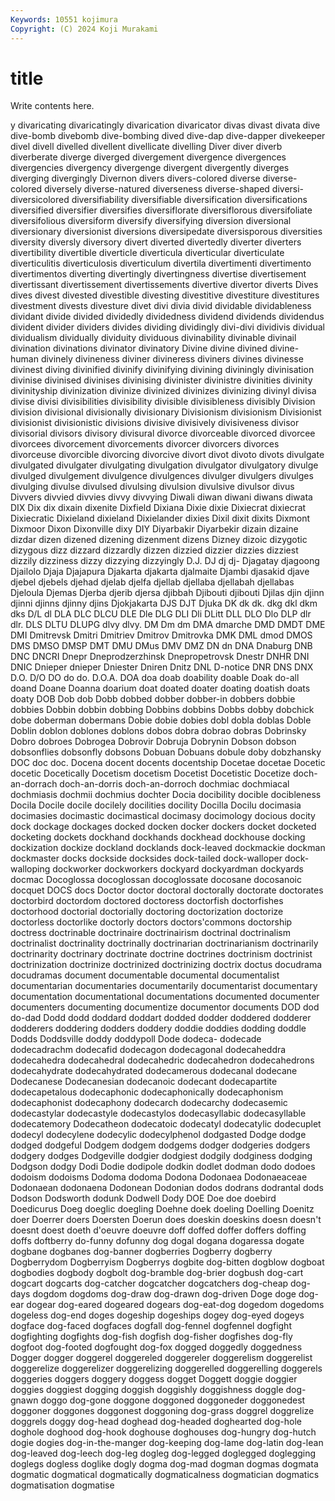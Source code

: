 ```yaml
---
Keywords: 10551 kojimura
Copyright: (C) 2024 Koji Murakami
---
```


# title

Write contents here.



y divaricating
divaricatingly divarication divaricator divas divast divata dive dive-bomb divebomb dive-bombing
dived dive-dap dive-dapper divekeeper divel divell divelled divellent divellicate divelling
Diver diver diverb diverberate diverge diverged divergement divergence divergences divergencies
divergency divergenge divergent divergently diverges diverging divergingly Divernon divers divers-colored
diverse diverse-colored diversely diverse-natured diverseness diverse-shaped diversi- diversicolored diversifiability diversifiable
diversification diversifications diversified diversifier diversifies diversiflorate diversiflorous diversifoliate diversifolious diversiform
diversify diversifying diversion diversional diversionary diversionist diversions diversipedate diversisporous diversities
diversity diversly diversory divert diverted divertedly diverter diverters divertibility divertible
diverticle diverticula diverticular diverticulate diverticulitis diverticulosis diverticulum divertila divertimenti divertimento
divertimentos diverting divertingly divertingness divertise divertisement divertissant divertissement divertissements divertive
divertor diverts Dives dives divest divested divestible divesting divestitive divestiture
divestitures divestment divests divesture divet divi divia divid dividable dividableness
dividant divide divided dividedly dividedness dividend dividends dividendus divident divider
dividers divides dividing dividingly divi-divi dividivis dividual dividualism dividually dividuity
dividuous divinability divinable divinail divination divinations divinator divinatory Divine divine
divined divine-human divinely divineness diviner divineress diviners divines divinesse divinest
diving divinified divinify divinifying divining diviningly divinisation divinise divinised divinises
divinising divinister divinistre divinities divinity divinityship divinization divinize divinized divinizes
divinizing divinyl divisa divise divisi divisibilities divisibility divisible divisibleness divisibly
Division division divisional divisionally divisionary Divisionism divisionism Divisionist divisionist divisionistic
divisions divisive divisively divisiveness divisor divisorial divisors divisory divisural divorce
divorceable divorced divorcee divorcees divorcement divorcements divorcer divorcers divorces divorceuse
divorcible divorcing divorcive divort divot divoto divots divulgate divulgated divulgater
divulgating divulgation divulgator divulgatory divulge divulged divulgement divulgence divulgences divulger
divulgers divulges divulging divulse divulsed divulsing divulsion divulsive divulsor divus
Divvers divvied divvies divvy divvying Diwali diwan diwani diwans diwata
DIX Dix dix dixain dixenite Dixfield Dixiana Dixie dixie Dixiecrat
dixiecrat Dixiecratic Dixieland dixieland Dixielander dixies Dixil dixit dixits Dixmont
Dixmoor Dixon Dixonville dixy DIY Diyarbakir Diyarbekir dizain dizaine dizdar
dizen dizened dizening dizenment dizens Dizney dizoic dizygotic dizygous dizz
dizzard dizzardly dizzen dizzied dizzier dizzies dizziest dizzily dizziness dizzy
dizzying dizzyingly D.J. DJ dj dj- Djagatay djagoong Djailolo Djaja
Djajapura Djakarta djakarta djalmaite Djambi djasakid djave djebel djebels djehad
djelab djelfa djellab djellaba djellabah djellabas Djeloula Djemas Djerba djerib
djersa djibbah Djibouti djibouti Djilas djin djinn djinni djinns djinny
djins Djokjakarta DJS DJT Djuka DK dk dk. dkg dkl
dkm dks D/L dl DLA DLC DLCU DLE Dle DLG
DLI Dli DLitt DLL DLO Dlo DLP dlr dlr. DLS
DLTU DLUPG dlvy dlvy. DM Dm dm DMA dmarche DMD
DMDT DME DMI Dmitrevsk Dmitri Dmitriev Dmitrov Dmitrovka DMK DML
dmod DMOS DMS DMSO DMSP DMT DMU DMus DMV DMZ
DN dn DNA Dnaburg DNB DNC DNCRI Dnepr Dneprodzerzhinsk Dnepropetrovsk
Dnestr DNHR DNI DNIC Dnieper dnieper Dniester Dniren Dnitz DNL
D-notice DNR DNS DNX D.O. D/O DO do do. D.O.A.
DOA doa doab doability doable Doak do-all doand Doane Doanna
doarium doat doated doater doating doatish doats doaty DOB Dob
dob Dobb dobbed dobber dobber-in dobbers dobbie dobbies Dobbin dobbin
dobbing Dobbins dobbins Dobbs dobby dobchick dobe doberman dobermans Dobie
dobie dobies dobl dobla doblas Doble Doblin doblon doblones doblons
dobos dobra dobrao dobras Dobrinsky Dobro dobroes Dobrogea Dobrovir Dobruja
Dobrynin Dobson dobson dobsonflies dobsonfly dobsons Dobuan Dobuans dobule doby
dobzhansky DOC doc doc. Docena docent docents docentship Docetae docetae
Docetic docetic Docetically Docetism docetism Docetist Docetistic Docetize doch-an-dorrach doch-an-dorris
doch-an-dorroch dochmiac dochmiacal dochmiasis dochmii dochmius dochter Docia docibility docible
docibleness Docila Docile docile docilely docilities docility Docilla Docilu docimasia
docimasies docimastic docimastical docimasy docimology docious docity dock dockage dockages
docked docken docker dockers docket docketed docketing dockets dockhand dockhands
dockhead dockhouse docking dockization dockize dockland docklands dock-leaved dockmackie dockman
dockmaster docks dockside docksides dock-tailed dock-walloper dock-walloping dockworker dockworkers dockyard
dockyardman dockyards docmac Docoglossa docoglossan docoglossate docosane docosanoic docquet DOCS
docs Doctor doctor doctoral doctorally doctorate doctorates doctorbird doctordom doctored
doctoress doctorfish doctorfishes doctorhood doctorial doctorially doctoring doctorization doctorize doctorless
doctorlike doctorly doctors doctors'commons doctorship doctress doctrinable doctrinaire doctrinairism doctrinal
doctrinalism doctrinalist doctrinality doctrinally doctrinarian doctrinarianism doctrinarily doctrinarity doctrinary doctrinate
doctrine doctrines doctrinism doctrinist doctrinization doctrinize doctrinized doctrinizing doctrix doctus
docudrama docudramas document documentable documental documentalist documentarian documentaries documentarily documentarist
documentary documentation documentational documentations documented documenter documenters documenting documentize documentor
documents DOD dod do-dad Dodd dodd doddard doddart dodded dodder
doddered dodderer dodderers doddering dodders doddery doddie doddies dodding doddle
Dodds Doddsville doddy doddypoll Dode dodeca- dodecade dodecadrachm dodecafid dodecagon
dodecagonal dodecaheddra dodecahedra dodecahedral dodecahedric dodecahedron dodecahedrons dodecahydrate dodecahydrated dodecamerous
dodecanal dodecane Dodecanese Dodecanesian dodecanoic dodecant dodecapartite dodecapetalous dodecaphonic dodecaphonically
dodecaphonism dodecaphonist dodecaphony dodecarch dodecarchy dodecasemic dodecastylar dodecastyle dodecastylos dodecasyllabic
dodecasyllable dodecatemory Dodecatheon dodecatoic dodecatyl dodecatylic dodecuplet dodecyl dodecylene dodecylic
dodecylphenol dodgasted Dodge dodge dodged dodgeful Dodgem dodgem dodgems dodger
dodgeries dodgers dodgery dodges Dodgeville dodgier dodgiest dodgily dodginess dodging
Dodgson dodgy Dodi Dodie dodipole dodkin dodlet dodman dodo dodoes
dodoism dodoisms Dodoma dodoma Dodona Dodonaea Dodonaeaceae Dodonaean dodonaena Dodonean
Dodonian dodos dodrans dodrantal dods Dodson Dodsworth dodunk Dodwell Dody
DOE Doe doe doebird Doedicurus Doeg doeglic doegling Doehne doek
doeling Doelling Doenitz doer Doerrer doers Doersten Doerun does doeskin
doeskins doesn doesn't doesnt doest doeth d'oeuvre doeuvre doff doffed
doffer doffers doffing doffs doftberry do-funny dofunny dog dogal dogana
dogaressa dogate dogbane dogbanes dog-banner dogberries Dogberry dogberry Dogberrydom Dogberryism
Dogberrys dogbite dog-bitten dogblow dogboat dogbodies dogbody dogbolt dog-bramble dog-brier
dogbush dog-cart dogcart dogcarts dog-catcher dogcatcher dogcatchers dog-cheap dog-days dogdom
dogdoms dog-draw dog-drawn dog-driven Doge doge dog-ear dogear dog-eared dogeared
dogears dog-eat-dog dogedom dogedoms dogeless dog-end doges dogeship dogeships dogey
dog-eyed dogeys dogface dog-faced dogfaces dogfall dog-fennel dogfennel dogfight dogfighting
dogfights dog-fish dogfish dog-fisher dogfishes dog-fly dogfoot dog-footed dogfought dog-fox
dogged doggedly doggedness Dogger dogger doggerel doggereled doggereler doggerelism doggerelist
doggerelize doggerelizer doggerelizing doggerelled doggerelling doggerels doggeries doggers doggery doggess
dogget Doggett doggie doggier doggies doggiest dogging doggish doggishly doggishness
doggle dog-gnawn doggo dog-gone doggone doggoned doggoneder doggonedest doggoner doggones
doggonest doggoning dog-grass doggrel doggrelize doggrels doggy dog-head doghead dog-headed
doghearted dog-hole doghole doghood dog-hook doghouse doghouses dog-hungry dog-hutch dogie
dogies dog-in-the-manger dog-keeping dog-lame dog-latin dog-lean dog-leaved dog-leech dog-leg dogleg
dog-legged doglegged doglegging doglegs dogless doglike dogly dogma dog-mad dogman
dogmas dogmata dogmatic dogmatical dogmatically dogmaticalness dogmatician dogmatics dogmatisation dogmatise
